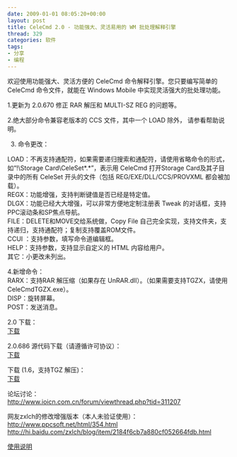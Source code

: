 ```yaml
---
date: 2009-01-01 08:05:20+00:00
layout: post
title: CeleCmd 2.0 - 功能强大、灵活易用的 WM 批处理解释引擎
thread: 329
categories: 软件
tags:
- 分享
- 编程
---
```


欢迎使用功能强大、灵活方便的 CeleCmd 命令解释引擎。您只要编写简单的 CeleCmd 命令文件，就能在 Windows Mobile 中实现灵活强大的批处理功能。  
  
1.更新为 2.0.670 修正 RAR 解压和 MULTI-SZ REG 的问题等。<!-- more -->  
  
2.绝大部分命令兼容老版本的 CCS 文件，其中一个 LOAD 除外， 请参看帮助说明。  
  
3. 命令更改：  
  
LOAD：不再支持通配符，如果需要递归搜索和通配符，请使用省略命令的形式，如“!\Storage Card\CeleSet*.*”，表示用 CeleCmd 打开Storage Card及其子目录中的所有 CeleSet 开头的文件（包括 REG/EXE/DLL/CCS/PROVXML 都会被加载）。  
REGX：功能增强，支持判断键值是否已经是特定值。  
DLGX：功能已经大大增强，可以非常方便地定制注册表 Tweak 的对话框，支持PPC滚动条和SP焦点导航。  
FILE：DELETE和MOVE交给系统做，Copy File 自己完全实现，支持文件夹，支持递归，支持通配符；复制支持覆盖ROM文件。  
CCUI ：支持参数，填写命令道编辑框。  
HELP：支持参数，支持显示自定义的 HTML 内容给用户。  
其它：小更改未列出。  
  
4.新增命令：  
RARX：支持RAR 解压缩（如果存在 UnRAR.dll）。（如果需要支持TGZX，请使用 CeleCmdTGZX.exe）。  
DISP：旋转屏幕。  
POST：发送消息。  
  
  
2.0 下载：  
[下载](/assets/CeleCmd.rar)  
  
2.0.686 源代码下载（请遵循许可协议）：  
[下载](/assets/CeleCmd.2.0.686.zip)  
  
下载 (1.6，支持TGZ 解压)：  
[下载](/assets/CeleCmd.1.6.360.zip)  
  
论坛讨论：  
http://www.ioicn.com.cn/forum/viewthread.php?tid=311207  
  
网友zxlch的修改增强版本（本人未验证使用）：  
http://www.ppcsoft.net/html/354.html  
http://hi.baidu.com/zxlch/blog/item/2184f6cb7a880cf052664fdb.html  
  
[使用说明](/assets/CeleCmd.htm)
  

